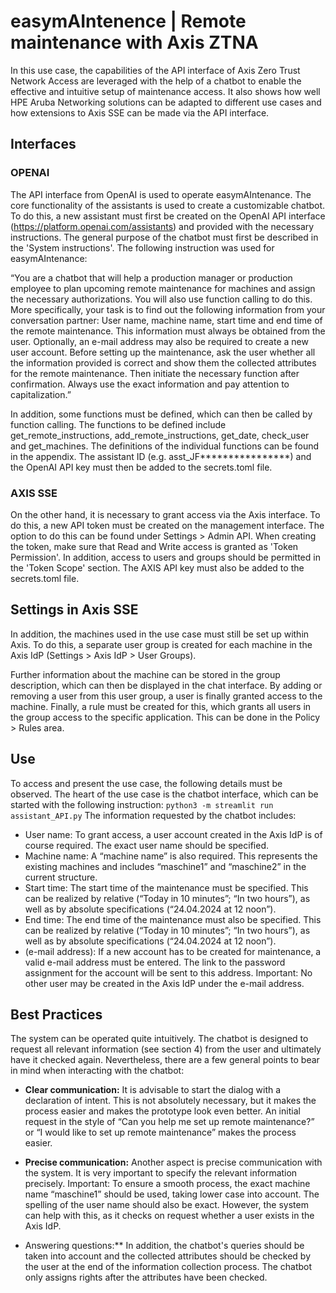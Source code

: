 # easymAIntenence | Remote maintenance with Axis ZTNA

In this use case, the capabilities of the API interface of Axis Zero Trust Network Access are leveraged with the help of a chatbot to enable the effective and intuitive setup of maintenance access. It also shows how well HPE Aruba Networking solutions can be adapted to different use cases and how extensions to Axis SSE can be made via the API interface.

## Interfaces

### OPENAI 
The API interface from OpenAI is used to operate easymAIntenance. The core functionality of the assistants is used to create a customizable chatbot. 
To do this, a new assistant must first be created on the OpenAI API interface (https://platform.openai.com/assistants) and provided with the necessary instructions. The general purpose of the chatbot must first be described in the 'System instructions'. The following instruction was used for easymAIntenance:

“You are a chatbot that will help a production manager or production employee to plan upcoming remote maintenance for machines and assign the necessary authorizations. You will also use function calling to do this. More specifically, your task is to find out the following information from your conversation partner: User name, machine name, start time and end time of the remote maintenance.  This information must always be obtained from the user. Optionally, an e-mail address may also be required to create a new user account. Before setting up the maintenance, ask the user whether all the information provided is correct and show them the collected attributes for the remote maintenance. Then initiate the necessary function after confirmation. Always use the exact information and pay attention to capitalization.”

In addition, some functions must be defined, which can then be called by function calling. The functions to be defined include get_remote_instructions, add_remote_instructions, get_date, check_user and get_machines. The definitions of the individual functions can be found in the appendix. 
The assistant ID (e.g. asst_JF****************) and the OpenAI API key must then be added to the secrets.toml file. 

### AXIS SSE
On the other hand, it is necessary to grant access via the Axis interface. To do this, a new API token must be created on the management interface. The option to do this can be found under Settings > Admin API. When creating the token, make sure that Read and Write access is granted as 'Token Permission'. In addition, access to users and groups should be permitted in the 'Token Scope' section. 
The AXIS API key must also be added to the secrets.toml file. 


## Settings in Axis SSE
In addition, the machines used in the use case must still be set up within Axis. To do this, a separate user group is created for each machine in the Axis IdP (Settings > Axis IdP > User Groups). 

Further information about the machine can be stored in the group description, which can then be displayed in the chat interface. By adding or removing a user from this user group, a user is finally granted access to the machine. Finally, a rule must be created for this, which grants all users in the group access to the specific application. This can be done in the Policy > Rules area. 


## Use
To access and present the use case, the following details must be observed. The heart of the use case is the chatbot interface, which can be started with the following instruction: 
```python3 -m streamlit run assistant_API.py```
The information requested by the chatbot includes: 
- User name: To grant access, a user account created in the Axis IdP is of course required. The exact user name should be specified.
- Machine name: A “machine name” is also required. This represents the existing machines and includes “maschine1” and “maschine2” in the current structure. 
- Start time: The start time of the maintenance must be specified. This can be realized by relative (“Today in 10 minutes”; “In two hours”), as well as by absolute specifications (“24.04.2024 at 12 noon”).
- End time: The end time of the maintenance must also be specified. This can be realized by relative (“Today in 10 minutes”; “In two hours”), as well as by absolute specifications (“24.04.2024 at 12 noon”).
- (e-mail address): If a new account has to be created for maintenance, a valid e-mail address must be entered. The link to the password assignment for the account will be sent to this address. Important: No other user may be created in the Axis IdP under the e-mail address. 


## Best Practices
The system can be operated quite intuitively. The chatbot is designed to request all relevant information (see section 4) from the user and ultimately have it checked again. Nevertheless, there are a few general points to bear in mind when interacting with the chatbot:
- __Clear communication:__ It is advisable to start the dialog with a declaration of intent. This is not absolutely necessary, but it makes the process easier and makes the prototype look even better. An initial request in the style of “Can you help me set up remote maintenance?” or “I would like to set up remote maintenance” makes the process easier.

- **Precise communication:** Another aspect is precise communication with the system. It is very important to specify the relevant information precisely. Important: To ensure a smooth process, the exact machine name “maschine1” should be used, taking lower case into account. 						The spelling of the user name should also be exact. However, the system can help with this, as it checks on request whether a user exists in the Axis IdP.

- Answering questions:** In addition, the chatbot's queries should be taken into account and the collected attributes should be checked by the user at the end of the information collection process. The chatbot only assigns rights after the attributes have been checked. 


